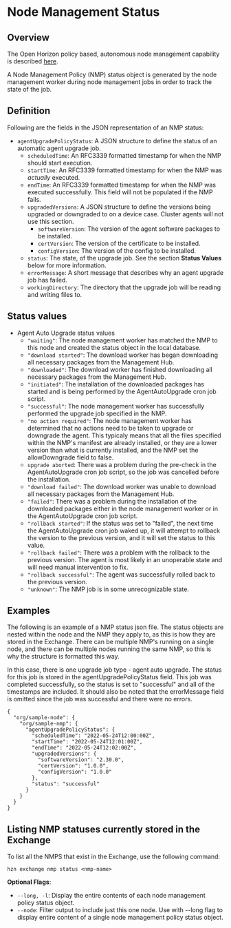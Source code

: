 # Node Management Status

## Overview
The Open Horizon policy based, autonomous node management capability is described [here](./node_management.md). 

A Node Management Policy (NMP) status object is generated by the node management worker during node management jobs in order to track the state of the job.

## Definition
Following are the fields in the JSON representation of an NMP status:

* `agentUpgradePolicyStatus`: A JSON structure to define the status of an automatic agent upgrade job.
    * `scheduledTime`: An RFC3339 formatted timestamp for when the NMP should start execution.
    * `startTime`: An RFC3339 formatted timestamp for when the NMP was *actually* executed. 
    * `endTime`: An RFC3339 formatted timestamp for when the NMP was executed successfully. This field will not be populated if the NMP fails.
    * `upgradedVersions`: A JSON structure to define the versions being upgraded or downgraded to on a device case. Cluster agents will not use this section.
        * `softwareVersion`: The version of the agent software packages to be installed.
        * `certVersion`: The version of the certificate to be installed.
        * `configVersion`: The version of the config to be installed.
    * `status`: The state, of the upgrade job. See the section **Status Values** below for more information.
    * `errorMessage`: A short message that describes why an agent upgrade job has failed.
    * `workingDirectory`: The directory that the upgrade job will be reading and writing files to.

## Status values

* Agent Auto Upgrade status values
    * `"waiting"`: The node management worker has matched the NMP to this node and created the status object in the local database.
    * `"download started"`: The download worker has began downloading all necessary packages from the Management Hub.
    * `"downloaded"`: The download worker has finished downloading all necessary packages from the Management Hub.
    * `"initiated"`: The installation of the downloaded packages has started and is being performed by the AgentAutoUpgrade cron job script.
    * `"successful"`: The node management worker has successfully performed the upgrade job specified in the NMP.
    * `"no action required"`: The node management worker has determined that no actions need to be taken to upgrade or downgrade the agent. This typicaly means that all the files specified within the NMP's manifest are already installed, or they are a lower version than what is currently installed, and the NMP set the allowDowngrade field to false.
    * `upgrade aborted`: There was a problem during the pre-check in the AgentAutoUpgrade cron job script, so the job was cancelled before the installation.
    * `"download failed"`: The download worker was unable to download all necessary packages from the Management Hub.
    * `"failed"`: There was a problem during the installation of the downloaded packages either in the node management worker or in the AgentAutoUpgrade cron job script.
    * `"rollback started"`: If the status was set to "failed", the next time the AgentAutoUpgrade cron job waked up, it will attempt to rollback the version to the previous version, and it will set the status to this value.
    * `"rollback failed"`: There was a problem with the rollback to the previous version. The agent is most likely in an unoperable state and will need manual intervention to fix.
    * `"rollback successful"`: The agent was successfully rolled back to the previous version.
    * `"unknown"`: The NMP job is in some unrecognizable state.

## Examples

The following is an example of a NMP status json file. The status objects are nested within the node and the NMP they apply to, as this is how they are stored in the Exchange. There can be multiple NMP's running on a single node, and there can be multiple nodes running the same NMP, so this is why the structure is formatted this way.

In this case, there is one upgrade job type - agent auto upgrade. The status for this job is stored in the agentUpgradePolicyStatus field. This job was completed successfully, so the status is set to "successful" and all of the timestamps are included. It should also be noted that the errorMessage field is omitted since the job was successful and there were no errors.
```
{
  "org/sample-node": {
    "org/sample-nmp": {
      "agentUpgradePolicyStatus": {
        "scheduledTime": "2022-05-24T12:00:00Z",
        "startTime": "2022-05-24T12:01:00Z",
        "endTime": "2022-05-24T12:02:00Z",
        "upgradedVersions": {
          "softwareVersion": "2.30.0",
          "certVersion": "1.0.0",
          "configVersion": "1.0.0"
        },
        "status": "successful"
      }
    }
  }
}
```

## Listing NMP statuses currently stored in the Exchange
To list all the NMPS that exist in the Exchange, use the following command:
```
hzn exchange nmp status <nmp-name>
```

**Optional Flags**:  

* `--long, -l`: Display the entire contents of each node management policy status object.
* `--node`: Filter output to include just this one node. Use with --long flag to display entire content of a single node management policy status object.